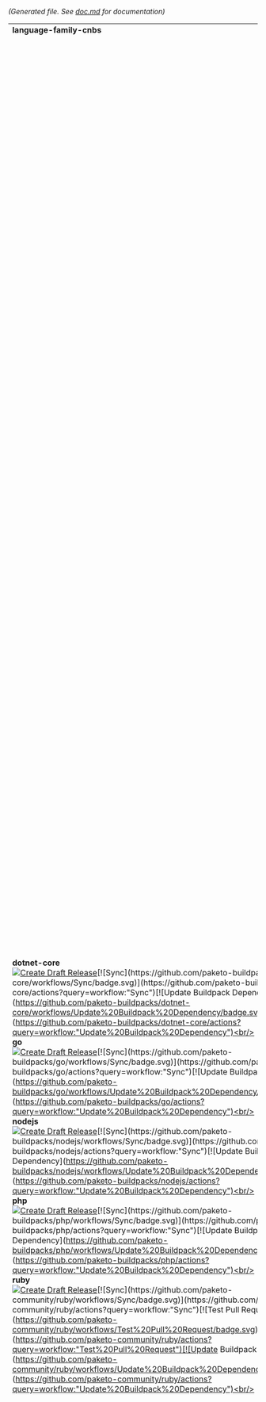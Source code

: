 *(Generated file. See [doc.md](doc.md) for documentation)*

<table><tr><td><b>language-family-cnbs</b></td><td><b>implementation-cnbs</b></td><td><b>non-cnbs</b></td></tr><tr><td>

**dotnet-core**<br/>[![Create Draft Release](https://github.com/paketo-buildpacks/dotnet-core/workflows/Create%20Draft%20Release/badge.svg)](https://github.com/paketo-buildpacks/dotnet-core/actions?query=workflow:"Create%20Draft%20Release")[![Sync](https://github.com/paketo-buildpacks/dotnet-core/workflows/Sync/badge.svg)](https://github.com/paketo-buildpacks/dotnet-core/actions?query=workflow:"Sync")[![Update Buildpack Dependency](https://github.com/paketo-buildpacks/dotnet-core/workflows/Update%20Buildpack%20Dependency/badge.svg)](https://github.com/paketo-buildpacks/dotnet-core/actions?query=workflow:"Update%20Buildpack%20Dependency")<br/><br/>**go**<br/>[![Create Draft Release](https://github.com/paketo-buildpacks/go/workflows/Create%20Draft%20Release/badge.svg)](https://github.com/paketo-buildpacks/go/actions?query=workflow:"Create%20Draft%20Release")[![Sync](https://github.com/paketo-buildpacks/go/workflows/Sync/badge.svg)](https://github.com/paketo-buildpacks/go/actions?query=workflow:"Sync")[![Update Buildpack Dependency](https://github.com/paketo-buildpacks/go/workflows/Update%20Buildpack%20Dependency/badge.svg)](https://github.com/paketo-buildpacks/go/actions?query=workflow:"Update%20Buildpack%20Dependency")<br/><br/>**nodejs**<br/>[![Create Draft Release](https://github.com/paketo-buildpacks/nodejs/workflows/Create%20Draft%20Release/badge.svg)](https://github.com/paketo-buildpacks/nodejs/actions?query=workflow:"Create%20Draft%20Release")[![Sync](https://github.com/paketo-buildpacks/nodejs/workflows/Sync/badge.svg)](https://github.com/paketo-buildpacks/nodejs/actions?query=workflow:"Sync")[![Update Buildpack Dependency](https://github.com/paketo-buildpacks/nodejs/workflows/Update%20Buildpack%20Dependency/badge.svg)](https://github.com/paketo-buildpacks/nodejs/actions?query=workflow:"Update%20Buildpack%20Dependency")<br/><br/>**php**<br/>[![Create Draft Release](https://github.com/paketo-buildpacks/php/workflows/Create%20Draft%20Release/badge.svg)](https://github.com/paketo-buildpacks/php/actions?query=workflow:"Create%20Draft%20Release")[![Sync](https://github.com/paketo-buildpacks/php/workflows/Sync/badge.svg)](https://github.com/paketo-buildpacks/php/actions?query=workflow:"Sync")[![Update Buildpack Dependency](https://github.com/paketo-buildpacks/php/workflows/Update%20Buildpack%20Dependency/badge.svg)](https://github.com/paketo-buildpacks/php/actions?query=workflow:"Update%20Buildpack%20Dependency")<br/><br/>**ruby**<br/>[![Create Draft Release](https://github.com/paketo-community/ruby/workflows/Create%20Draft%20Release/badge.svg)](https://github.com/paketo-community/ruby/actions?query=workflow:"Create%20Draft%20Release")[![Sync](https://github.com/paketo-community/ruby/workflows/Sync/badge.svg)](https://github.com/paketo-community/ruby/actions?query=workflow:"Sync")[![Test Pull Request](https://github.com/paketo-community/ruby/workflows/Test%20Pull%20Request/badge.svg)](https://github.com/paketo-community/ruby/actions?query=workflow:"Test%20Pull%20Request")[![Update Buildpack Dependency](https://github.com/paketo-community/ruby/workflows/Update%20Buildpack%20Dependency/badge.svg)](https://github.com/paketo-community/ruby/actions?query=workflow:"Update%20Buildpack%20Dependency")<br/><br/></td>

<td>

**dep**<br/>[![Create Release](https://github.com/paketo-buildpacks/dep/workflows/Create%20Release/badge.svg)](https://github.com/paketo-buildpacks/dep/actions?query=workflow:"Create%20Release")[![Sync](https://github.com/paketo-buildpacks/dep/workflows/Sync/badge.svg)](https://github.com/paketo-buildpacks/dep/actions?query=workflow:"Sync")[![Send Dependency Update Dispatch](https://github.com/paketo-buildpacks/dep/workflows/Send%20Dependency%20Update%20Dispatch/badge.svg)](https://github.com/paketo-buildpacks/dep/actions?query=workflow:"Send%20Dependency%20Update%20Dispatch")[![Test Pull Request](https://github.com/paketo-buildpacks/dep/workflows/Test%20Pull%20Request/badge.svg)](https://github.com/paketo-buildpacks/dep/actions?query=workflow:"Test%20Pull%20Request")<br/><br/>**dotnet-core-aspnet**<br/>[![Create Release](https://github.com/paketo-buildpacks/dotnet-core-aspnet/workflows/Create%20Release/badge.svg)](https://github.com/paketo-buildpacks/dotnet-core-aspnet/actions?query=workflow:"Create%20Release")[![Sync](https://github.com/paketo-buildpacks/dotnet-core-aspnet/workflows/Sync/badge.svg)](https://github.com/paketo-buildpacks/dotnet-core-aspnet/actions?query=workflow:"Sync")[![Send Dependency Update Dispatch](https://github.com/paketo-buildpacks/dotnet-core-aspnet/workflows/Send%20Dependency%20Update%20Dispatch/badge.svg)](https://github.com/paketo-buildpacks/dotnet-core-aspnet/actions?query=workflow:"Send%20Dependency%20Update%20Dispatch")[![Test Pull Request](https://github.com/paketo-buildpacks/dotnet-core-aspnet/workflows/Test%20Pull%20Request/badge.svg)](https://github.com/paketo-buildpacks/dotnet-core-aspnet/actions?query=workflow:"Test%20Pull%20Request")<br/><br/>**dotnet-core-build**<br/>[![Create Release](https://github.com/paketo-buildpacks/dotnet-core-build/workflows/Create%20Release/badge.svg)](https://github.com/paketo-buildpacks/dotnet-core-build/actions?query=workflow:"Create%20Release")[![Sync](https://github.com/paketo-buildpacks/dotnet-core-build/workflows/Sync/badge.svg)](https://github.com/paketo-buildpacks/dotnet-core-build/actions?query=workflow:"Sync")[![Send Dependency Update Dispatch](https://github.com/paketo-buildpacks/dotnet-core-build/workflows/Send%20Dependency%20Update%20Dispatch/badge.svg)](https://github.com/paketo-buildpacks/dotnet-core-build/actions?query=workflow:"Send%20Dependency%20Update%20Dispatch")[![Test Pull Request](https://github.com/paketo-buildpacks/dotnet-core-build/workflows/Test%20Pull%20Request/badge.svg)](https://github.com/paketo-buildpacks/dotnet-core-build/actions?query=workflow:"Test%20Pull%20Request")<br/><br/>**dotnet-core-conf**<br/>[![Create Release](https://github.com/paketo-buildpacks/dotnet-core-conf/workflows/Create%20Release/badge.svg)](https://github.com/paketo-buildpacks/dotnet-core-conf/actions?query=workflow:"Create%20Release")[![Sync](https://github.com/paketo-buildpacks/dotnet-core-conf/workflows/Sync/badge.svg)](https://github.com/paketo-buildpacks/dotnet-core-conf/actions?query=workflow:"Sync")[![Send Dependency Update Dispatch](https://github.com/paketo-buildpacks/dotnet-core-conf/workflows/Send%20Dependency%20Update%20Dispatch/badge.svg)](https://github.com/paketo-buildpacks/dotnet-core-conf/actions?query=workflow:"Send%20Dependency%20Update%20Dispatch")[![Test Pull Request](https://github.com/paketo-buildpacks/dotnet-core-conf/workflows/Test%20Pull%20Request/badge.svg)](https://github.com/paketo-buildpacks/dotnet-core-conf/actions?query=workflow:"Test%20Pull%20Request")<br/><br/>**dotnet-core-runtime**<br/>[![Create Release](https://github.com/paketo-buildpacks/dotnet-core-runtime/workflows/Create%20Release/badge.svg)](https://github.com/paketo-buildpacks/dotnet-core-runtime/actions?query=workflow:"Create%20Release")[![Sync](https://github.com/paketo-buildpacks/dotnet-core-runtime/workflows/Sync/badge.svg)](https://github.com/paketo-buildpacks/dotnet-core-runtime/actions?query=workflow:"Sync")[![Send Dependency Update Dispatch](https://github.com/paketo-buildpacks/dotnet-core-runtime/workflows/Send%20Dependency%20Update%20Dispatch/badge.svg)](https://github.com/paketo-buildpacks/dotnet-core-runtime/actions?query=workflow:"Send%20Dependency%20Update%20Dispatch")[![Test Pull Request](https://github.com/paketo-buildpacks/dotnet-core-runtime/workflows/Test%20Pull%20Request/badge.svg)](https://github.com/paketo-buildpacks/dotnet-core-runtime/actions?query=workflow:"Test%20Pull%20Request")<br/><br/>**dotnet-core-sdk**<br/>[![Create Release](https://github.com/paketo-buildpacks/dotnet-core-sdk/workflows/Create%20Release/badge.svg)](https://github.com/paketo-buildpacks/dotnet-core-sdk/actions?query=workflow:"Create%20Release")[![Sync](https://github.com/paketo-buildpacks/dotnet-core-sdk/workflows/Sync/badge.svg)](https://github.com/paketo-buildpacks/dotnet-core-sdk/actions?query=workflow:"Sync")[![Send Dependency Update Dispatch](https://github.com/paketo-buildpacks/dotnet-core-sdk/workflows/Send%20Dependency%20Update%20Dispatch/badge.svg)](https://github.com/paketo-buildpacks/dotnet-core-sdk/actions?query=workflow:"Send%20Dependency%20Update%20Dispatch")[![Test Pull Request](https://github.com/paketo-buildpacks/dotnet-core-sdk/workflows/Test%20Pull%20Request/badge.svg)](https://github.com/paketo-buildpacks/dotnet-core-sdk/actions?query=workflow:"Test%20Pull%20Request")<br/><br/>**go-compiler**<br/>[![Create Release](https://github.com/paketo-buildpacks/go-compiler/workflows/Create%20Release/badge.svg)](https://github.com/paketo-buildpacks/go-compiler/actions?query=workflow:"Create%20Release")[![Sync](https://github.com/paketo-buildpacks/go-compiler/workflows/Sync/badge.svg)](https://github.com/paketo-buildpacks/go-compiler/actions?query=workflow:"Sync")[![Send Dependency Update Dispatch](https://github.com/paketo-buildpacks/go-compiler/workflows/Send%20Dependency%20Update%20Dispatch/badge.svg)](https://github.com/paketo-buildpacks/go-compiler/actions?query=workflow:"Send%20Dependency%20Update%20Dispatch")[![Test Pull Request](https://github.com/paketo-buildpacks/go-compiler/workflows/Test%20Pull%20Request/badge.svg)](https://github.com/paketo-buildpacks/go-compiler/actions?query=workflow:"Test%20Pull%20Request")<br/><br/>**go-mod**<br/>[![Create Release](https://github.com/paketo-buildpacks/go-mod/workflows/Create%20Release/badge.svg)](https://github.com/paketo-buildpacks/go-mod/actions?query=workflow:"Create%20Release")[![Sync](https://github.com/paketo-buildpacks/go-mod/workflows/Sync/badge.svg)](https://github.com/paketo-buildpacks/go-mod/actions?query=workflow:"Sync")[![Send Dependency Update Dispatch](https://github.com/paketo-buildpacks/go-mod/workflows/Send%20Dependency%20Update%20Dispatch/badge.svg)](https://github.com/paketo-buildpacks/go-mod/actions?query=workflow:"Send%20Dependency%20Update%20Dispatch")[![Test Pull Request](https://github.com/paketo-buildpacks/go-mod/workflows/Test%20Pull%20Request/badge.svg)](https://github.com/paketo-buildpacks/go-mod/actions?query=workflow:"Test%20Pull%20Request")<br/><br/>**httpd**<br/>[![Create Release](https://github.com/paketo-buildpacks/httpd/workflows/Create%20Release/badge.svg)](https://github.com/paketo-buildpacks/httpd/actions?query=workflow:"Create%20Release")[![Sync](https://github.com/paketo-buildpacks/httpd/workflows/Sync/badge.svg)](https://github.com/paketo-buildpacks/httpd/actions?query=workflow:"Sync")[![Send Dependency Update Dispatch](https://github.com/paketo-buildpacks/httpd/workflows/Send%20Dependency%20Update%20Dispatch/badge.svg)](https://github.com/paketo-buildpacks/httpd/actions?query=workflow:"Send%20Dependency%20Update%20Dispatch")[![Test Pull Request](https://github.com/paketo-buildpacks/httpd/workflows/Test%20Pull%20Request/badge.svg)](https://github.com/paketo-buildpacks/httpd/actions?query=workflow:"Test%20Pull%20Request")<br/><br/>**icu**<br/>[![Create Release](https://github.com/paketo-buildpacks/icu/workflows/Create%20Release/badge.svg)](https://github.com/paketo-buildpacks/icu/actions?query=workflow:"Create%20Release")[![Sync](https://github.com/paketo-buildpacks/icu/workflows/Sync/badge.svg)](https://github.com/paketo-buildpacks/icu/actions?query=workflow:"Sync")[![Send Dependency Update Dispatch](https://github.com/paketo-buildpacks/icu/workflows/Send%20Dependency%20Update%20Dispatch/badge.svg)](https://github.com/paketo-buildpacks/icu/actions?query=workflow:"Send%20Dependency%20Update%20Dispatch")[![Test Pull Request](https://github.com/paketo-buildpacks/icu/workflows/Test%20Pull%20Request/badge.svg)](https://github.com/paketo-buildpacks/icu/actions?query=workflow:"Test%20Pull%20Request")<br/><br/>**nginx**<br/>[![Create Release](https://github.com/paketo-buildpacks/nginx/workflows/Create%20Release/badge.svg)](https://github.com/paketo-buildpacks/nginx/actions?query=workflow:"Create%20Release")[![Sync](https://github.com/paketo-buildpacks/nginx/workflows/Sync/badge.svg)](https://github.com/paketo-buildpacks/nginx/actions?query=workflow:"Sync")[![Send Dependency Update Dispatch](https://github.com/paketo-buildpacks/nginx/workflows/Send%20Dependency%20Update%20Dispatch/badge.svg)](https://github.com/paketo-buildpacks/nginx/actions?query=workflow:"Send%20Dependency%20Update%20Dispatch")[![Test Pull Request](https://github.com/paketo-buildpacks/nginx/workflows/Test%20Pull%20Request/badge.svg)](https://github.com/paketo-buildpacks/nginx/actions?query=workflow:"Test%20Pull%20Request")<br/><br/>**node-engine**<br/>[![Create Release](https://github.com/paketo-buildpacks/node-engine/workflows/Create%20Release/badge.svg)](https://github.com/paketo-buildpacks/node-engine/actions?query=workflow:"Create%20Release")[![Sync](https://github.com/paketo-buildpacks/node-engine/workflows/Sync/badge.svg)](https://github.com/paketo-buildpacks/node-engine/actions?query=workflow:"Sync")[![Send Dependency Update Dispatch](https://github.com/paketo-buildpacks/node-engine/workflows/Send%20Dependency%20Update%20Dispatch/badge.svg)](https://github.com/paketo-buildpacks/node-engine/actions?query=workflow:"Send%20Dependency%20Update%20Dispatch")[![Test Pull Request](https://github.com/paketo-buildpacks/node-engine/workflows/Test%20Pull%20Request/badge.svg)](https://github.com/paketo-buildpacks/node-engine/actions?query=workflow:"Test%20Pull%20Request")<br/><br/>**npm**<br/>[![Create Release](https://github.com/paketo-buildpacks/npm/workflows/Create%20Release/badge.svg)](https://github.com/paketo-buildpacks/npm/actions?query=workflow:"Create%20Release")[![Sync](https://github.com/paketo-buildpacks/npm/workflows/Sync/badge.svg)](https://github.com/paketo-buildpacks/npm/actions?query=workflow:"Sync")[![Send Dependency Update Dispatch](https://github.com/paketo-buildpacks/npm/workflows/Send%20Dependency%20Update%20Dispatch/badge.svg)](https://github.com/paketo-buildpacks/npm/actions?query=workflow:"Send%20Dependency%20Update%20Dispatch")[![Test Pull Request](https://github.com/paketo-buildpacks/npm/workflows/Test%20Pull%20Request/badge.svg)](https://github.com/paketo-buildpacks/npm/actions?query=workflow:"Test%20Pull%20Request")<br/><br/>**php-composer**<br/>[![Create Release](https://github.com/paketo-buildpacks/php-composer/workflows/Create%20Release/badge.svg)](https://github.com/paketo-buildpacks/php-composer/actions?query=workflow:"Create%20Release")[![Sync](https://github.com/paketo-buildpacks/php-composer/workflows/Sync/badge.svg)](https://github.com/paketo-buildpacks/php-composer/actions?query=workflow:"Sync")[![Send Dependency Update Dispatch](https://github.com/paketo-buildpacks/php-composer/workflows/Send%20Dependency%20Update%20Dispatch/badge.svg)](https://github.com/paketo-buildpacks/php-composer/actions?query=workflow:"Send%20Dependency%20Update%20Dispatch")[![Test Pull Request](https://github.com/paketo-buildpacks/php-composer/workflows/Test%20Pull%20Request/badge.svg)](https://github.com/paketo-buildpacks/php-composer/actions?query=workflow:"Test%20Pull%20Request")<br/><br/>**php-dist**<br/>[![Create Release](https://github.com/paketo-buildpacks/php-dist/workflows/Create%20Release/badge.svg)](https://github.com/paketo-buildpacks/php-dist/actions?query=workflow:"Create%20Release")[![Sync](https://github.com/paketo-buildpacks/php-dist/workflows/Sync/badge.svg)](https://github.com/paketo-buildpacks/php-dist/actions?query=workflow:"Sync")[![Send Dependency Update Dispatch](https://github.com/paketo-buildpacks/php-dist/workflows/Send%20Dependency%20Update%20Dispatch/badge.svg)](https://github.com/paketo-buildpacks/php-dist/actions?query=workflow:"Send%20Dependency%20Update%20Dispatch")[![Test Pull Request](https://github.com/paketo-buildpacks/php-dist/workflows/Test%20Pull%20Request/badge.svg)](https://github.com/paketo-buildpacks/php-dist/actions?query=workflow:"Test%20Pull%20Request")<br/><br/>**php-web**<br/>[![Create Release](https://github.com/paketo-buildpacks/php-web/workflows/Create%20Release/badge.svg)](https://github.com/paketo-buildpacks/php-web/actions?query=workflow:"Create%20Release")[![Sync](https://github.com/paketo-buildpacks/php-web/workflows/Sync/badge.svg)](https://github.com/paketo-buildpacks/php-web/actions?query=workflow:"Sync")[![Send Dependency Update Dispatch](https://github.com/paketo-buildpacks/php-web/workflows/Send%20Dependency%20Update%20Dispatch/badge.svg)](https://github.com/paketo-buildpacks/php-web/actions?query=workflow:"Send%20Dependency%20Update%20Dispatch")[![Test Pull Request](https://github.com/paketo-buildpacks/php-web/workflows/Test%20Pull%20Request/badge.svg)](https://github.com/paketo-buildpacks/php-web/actions?query=workflow:"Test%20Pull%20Request")<br/><br/>**yarn-install**<br/>[![Create Release](https://github.com/paketo-buildpacks/yarn-install/workflows/Create%20Release/badge.svg)](https://github.com/paketo-buildpacks/yarn-install/actions?query=workflow:"Create%20Release")[![Sync](https://github.com/paketo-buildpacks/yarn-install/workflows/Sync/badge.svg)](https://github.com/paketo-buildpacks/yarn-install/actions?query=workflow:"Sync")[![Send Dependency Update Dispatch](https://github.com/paketo-buildpacks/yarn-install/workflows/Send%20Dependency%20Update%20Dispatch/badge.svg)](https://github.com/paketo-buildpacks/yarn-install/actions?query=workflow:"Send%20Dependency%20Update%20Dispatch")[![Test Pull Request](https://github.com/paketo-buildpacks/yarn-install/workflows/Test%20Pull%20Request/badge.svg)](https://github.com/paketo-buildpacks/yarn-install/actions?query=workflow:"Test%20Pull%20Request")<br/><br/>**bundle-install**<br/>[![Create Release](https://github.com/paketo-community/bundle-install/workflows/Create%20Release/badge.svg)](https://github.com/paketo-community/bundle-install/actions?query=workflow:"Create%20Release")[![Sync](https://github.com/paketo-community/bundle-install/workflows/Sync/badge.svg)](https://github.com/paketo-community/bundle-install/actions?query=workflow:"Sync")[![Send Dependency Update Dispatch](https://github.com/paketo-community/bundle-install/workflows/Send%20Dependency%20Update%20Dispatch/badge.svg)](https://github.com/paketo-community/bundle-install/actions?query=workflow:"Send%20Dependency%20Update%20Dispatch")[![Test Pull Request](https://github.com/paketo-community/bundle-install/workflows/Test%20Pull%20Request/badge.svg)](https://github.com/paketo-community/bundle-install/actions?query=workflow:"Test%20Pull%20Request")<br/><br/>**bundler**<br/>[![Create Release](https://github.com/paketo-community/bundler/workflows/Create%20Release/badge.svg)](https://github.com/paketo-community/bundler/actions?query=workflow:"Create%20Release")[![Sync](https://github.com/paketo-community/bundler/workflows/Sync/badge.svg)](https://github.com/paketo-community/bundler/actions?query=workflow:"Sync")[![Send Dependency Update Dispatch](https://github.com/paketo-community/bundler/workflows/Send%20Dependency%20Update%20Dispatch/badge.svg)](https://github.com/paketo-community/bundler/actions?query=workflow:"Send%20Dependency%20Update%20Dispatch")[![Test Pull Request](https://github.com/paketo-community/bundler/workflows/Test%20Pull%20Request/badge.svg)](https://github.com/paketo-community/bundler/actions?query=workflow:"Test%20Pull%20Request")<br/><br/>**mri**<br/>[![Create Release](https://github.com/paketo-community/mri/workflows/Create%20Release/badge.svg)](https://github.com/paketo-community/mri/actions?query=workflow:"Create%20Release")[![Sync](https://github.com/paketo-community/mri/workflows/Sync/badge.svg)](https://github.com/paketo-community/mri/actions?query=workflow:"Sync")[![Send Dependency Update Dispatch](https://github.com/paketo-community/mri/workflows/Send%20Dependency%20Update%20Dispatch/badge.svg)](https://github.com/paketo-community/mri/actions?query=workflow:"Send%20Dependency%20Update%20Dispatch")[![Test Pull Request](https://github.com/paketo-community/mri/workflows/Test%20Pull%20Request/badge.svg)](https://github.com/paketo-community/mri/actions?query=workflow:"Test%20Pull%20Request")<br/><br/></td>

<td>

**github-config**<br/>[![Notify Implementation CNB repos](https://github.com/paketo-buildpacks/github-config/workflows/Notify%20Implementation%20CNB%20repos/badge.svg)](https://github.com/paketo-buildpacks/github-config/actions?query=workflow:"Notify%20Implementation%20CNB%20repos")[![Notify Language Family CNB repos](https://github.com/paketo-buildpacks/github-config/workflows/Notify%20Language%20Family%20CNB%20repos/badge.svg)](https://github.com/paketo-buildpacks/github-config/actions?query=workflow:"Notify%20Language%20Family%20CNB%20repos")[![Test Pull Request](https://github.com/paketo-buildpacks/github-config/workflows/Test%20Pull%20Request/badge.svg)](https://github.com/paketo-buildpacks/github-config/actions?query=workflow:"Test%20Pull%20Request")<br/><br/></td>

</tr></table>
